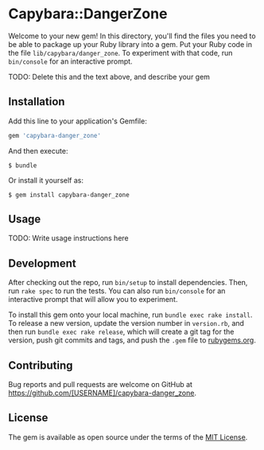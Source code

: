 # Capybara::DangerZone

Welcome to your new gem! In this directory, you'll find the files you need to be able to package up your Ruby library into a gem. Put your Ruby code in the file `lib/capybara/danger_zone`. To experiment with that code, run `bin/console` for an interactive prompt.

TODO: Delete this and the text above, and describe your gem

## Installation

Add this line to your application's Gemfile:

```ruby
gem 'capybara-danger_zone'
```

And then execute:

    $ bundle

Or install it yourself as:

    $ gem install capybara-danger_zone

## Usage

TODO: Write usage instructions here

## Development

After checking out the repo, run `bin/setup` to install dependencies. Then, run `rake spec` to run the tests. You can also run `bin/console` for an interactive prompt that will allow you to experiment.

To install this gem onto your local machine, run `bundle exec rake install`. To release a new version, update the version number in `version.rb`, and then run `bundle exec rake release`, which will create a git tag for the version, push git commits and tags, and push the `.gem` file to [rubygems.org](https://rubygems.org).

## Contributing

Bug reports and pull requests are welcome on GitHub at https://github.com/[USERNAME]/capybara-danger_zone.


## License

The gem is available as open source under the terms of the [MIT License](http://opensource.org/licenses/MIT).

